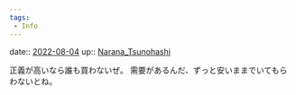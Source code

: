 ```yaml
---
tags:
 - Info
---
```


date:: [2022-08-04](Daily_Note/2022-08-04.md)
up:: [Narana_Tsunohashi](../Bar/Novel/Nacaria/Narana_Tsunohashi.md)

正義が高いなら誰も買わないぜ。
需要があるんだ、ずっと安いままでいてもらわないとね。